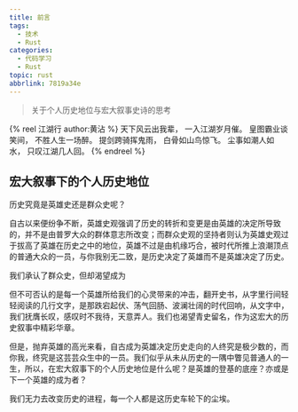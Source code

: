 ```yaml
---
title: 前言
tags:
  - 技术
  - Rust
categories:
  - 代码学习
  - Rust
topic: rust
abbrlink: 7819a34e
---
```


> 关于个人历史地位与宏大叙事史诗的思考

<!-- more -->

{% reel 江湖行 author:黄沾 %}
天下风云出我辈，
一入江湖岁月催。
皇图霸业谈笑间，
不胜人生一场醉。
提剑跨骑挥鬼雨，
白骨如山鸟惊飞。
尘事如潮人如水，
只叹江湖几人回。
{% endreel %}

## 宏大叙事下的个人历史地位

历史究竟是英雄史还是群众史呢？

自古以来便纷争不断，英雄史观强调了历史的转折和变更是由英雄的决定所导致的，并不是由普罗大众的群体意志所改变；而群众史观的坚持者则认为英雄史观过于拔高了英雄在历史之中的地位，英雄不过是由机缘巧合，被时代所推上浪潮顶点的普通大众的一员，与你我别无二致，是历史决定了英雄而不是英雄决定了历史。

我们承认了群众史，但却渴望成为

但不可否认的是每一个英雄所给我们的心灵带来的冲击，翻开史书，从字里行间轻轻阅读的几行文字，是那跌宕起伏、荡气回肠、波澜壮阔的时代回响，从文字中，我们抚膺长叹，感叹时不我待，天意弄人。我们也渴望青史留名，作为这宏大的历史叙事中精彩华章。

但是，抛弃英雄的高光来看，自古成为英雄决定历史走向的人终究是极少数的，而你我，终究是这芸芸众生中的一员。我们似乎从未从历史的一隅中瞥见普通人的一生，所以，在宏大叙事下的个人历史地位是什么呢？是英雄的登基的底座？亦或是下一个英雄的成为者？

我们无力去改变历史的进程，每一个人都是这历史车轮下的尘埃。
